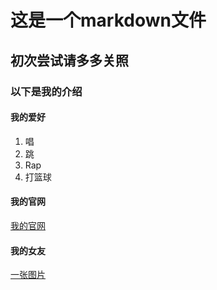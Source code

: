 # 这是一个markdown文件
## 初次尝试请多多关照
### 以下是我的介绍
#### 我的爱好
1. 唱
2. 跳
3. Rap
4. 打篮球
#### 我的官网
[我的官网](www.baidu.com)
#### 我的女友
[一张图片](1.jpg)